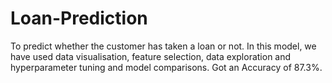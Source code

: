 # Loan-Prediction

To predict whether the customer has taken a loan or not.
In this model, we have used data visualisation, feature selection, data exploration and hyperparameter tuning and model comparisons. Got an Accuracy of 87.3%.
